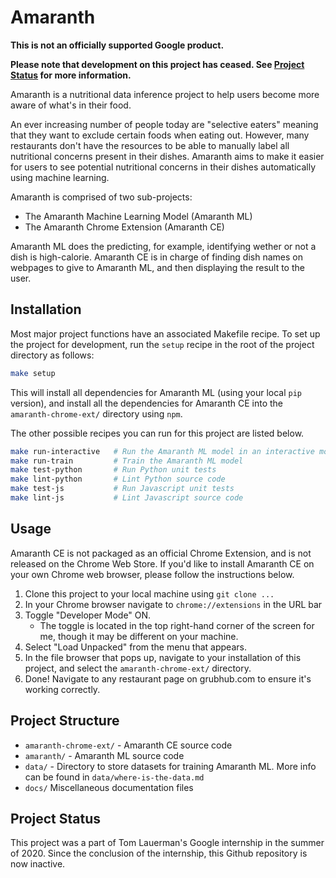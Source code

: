 # Amaranth

**This is not an officially supported Google product.**

**Please note that development on this project has ceased. See
[Project Status](#project-status) for more information.**

Amaranth is a nutritional data inference project to help users become more aware
of what's in their food.

An ever increasing number of people today are "selective eaters" meaning that
they want to exclude certain foods when eating out. However, many restaurants
don't have the resources to be able to manually label all nutritional concerns
present in their dishes. Amaranth aims to make it easier for users to see
potential nutritional concerns in their dishes automatically using machine
learning.

Amaranth is comprised of two sub-projects:

- The Amaranth Machine Learning Model (Amaranth ML)
- The Amaranth Chrome Extension (Amaranth CE)

Amaranth ML does the predicting, for example, identifying wether or not a dish
is high-calorie. Amaranth CE is in charge of finding dish names on webpages to
give to Amaranth ML, and then displaying the result to the user.

## Installation

Most major project functions have an associated Makefile recipe.
To set up the project for development, run the `setup` recipe in the root of the
project directory as follows:

```bash
make setup
```

This will install all dependencies for Amaranth ML (using your local `pip`
version), and install all the dependencies for Amaranth CE into the
`amaranth-chrome-ext/` directory using `npm`.

The other possible recipes you can run for this project are listed below.

```bash
make run-interactive   # Run the Amaranth ML model in an interactive mode
make run-train         # Train the Amaranth ML model
make test-python       # Run Python unit tests
make lint-python       # Lint Python source code
make test-js           # Run Javascript unit tests
make lint-js           # Lint Javascript source code
```

## Usage

Amaranth CE is not packaged as an official Chrome Extension, and is not released
on the Chrome Web Store. If you'd like to install Amaranth CE on your own Chrome
web browser, please follow the instructions below.

1. Clone this project to your local machine using `git clone ...`
2. In your Chrome browser navigate to `chrome://extensions` in the URL bar
3. Toggle "Developer Mode" ON.
    - The toggle is located in the top right-hand corner of the screen for me,
    though it may be different on your machine.
4. Select "Load Unpacked" from the menu that appears.
5. In the file browser that pops up, navigate to your installation of this
project, and select the `amaranth-chrome-ext/` directory.
6. Done! Navigate to any restaurant page on grubhub.com to ensure it's working
correctly.

## Project Structure

- `amaranth-chrome-ext/` - Amaranth CE source code
- `amaranth/` - Amaranth ML source code
- `data/` - Directory to store datasets for training Amaranth ML. More info
can be found in `data/where-is-the-data.md`
- `docs/` Miscellaneous documentation files

## Project Status

This project was a part of Tom Lauerman's Google internship in the summer of
2020. Since the conclusion of the internship, this Github repository is now
inactive.